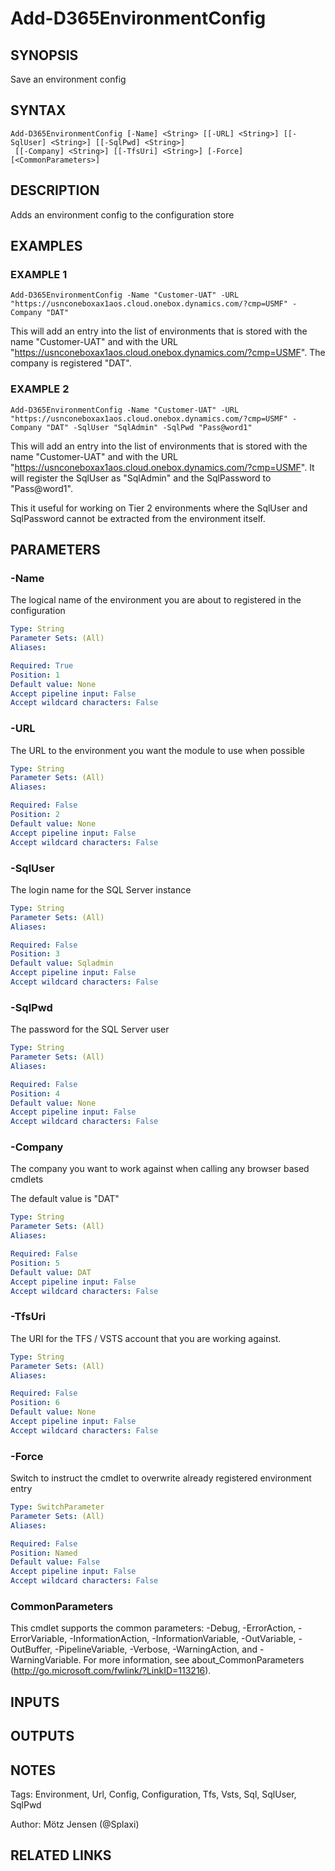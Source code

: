 ﻿---
external help file: d365fo.tools-help.xml
Module Name: d365fo.tools
online version:
schema: 2.0.0
---

# Add-D365EnvironmentConfig

## SYNOPSIS
Save an environment config

## SYNTAX

```
Add-D365EnvironmentConfig [-Name] <String> [[-URL] <String>] [[-SqlUser] <String>] [[-SqlPwd] <String>]
 [[-Company] <String>] [[-TfsUri] <String>] [-Force] [<CommonParameters>]
```

## DESCRIPTION
Adds an environment config to the configuration store

## EXAMPLES

### EXAMPLE 1
```
Add-D365EnvironmentConfig -Name "Customer-UAT" -URL "https://usnconeboxax1aos.cloud.onebox.dynamics.com/?cmp=USMF" -Company "DAT"
```

This will add an entry into the list of environments that is stored with the name "Customer-UAT" and with the URL "https://usnconeboxax1aos.cloud.onebox.dynamics.com/?cmp=USMF".
The company is registered "DAT".

### EXAMPLE 2
```
Add-D365EnvironmentConfig -Name "Customer-UAT" -URL "https://usnconeboxax1aos.cloud.onebox.dynamics.com/?cmp=USMF" -Company "DAT" -SqlUser "SqlAdmin" -SqlPwd "Pass@word1"
```

This will add an entry into the list of environments that is stored with the name "Customer-UAT" and with the URL "https://usnconeboxax1aos.cloud.onebox.dynamics.com/?cmp=USMF".
It will register the SqlUser as "SqlAdmin" and the SqlPassword to "Pass@word1".

This it useful for working on Tier 2 environments where the SqlUser and SqlPassword cannot be extracted from the environment itself.

## PARAMETERS

### -Name
The logical name of the environment you are about to registered in the configuration

```yaml
Type: String
Parameter Sets: (All)
Aliases:

Required: True
Position: 1
Default value: None
Accept pipeline input: False
Accept wildcard characters: False
```

### -URL
The URL to the environment you want the module to use when possible

```yaml
Type: String
Parameter Sets: (All)
Aliases:

Required: False
Position: 2
Default value: None
Accept pipeline input: False
Accept wildcard characters: False
```

### -SqlUser
The login name for the SQL Server instance

```yaml
Type: String
Parameter Sets: (All)
Aliases:

Required: False
Position: 3
Default value: Sqladmin
Accept pipeline input: False
Accept wildcard characters: False
```

### -SqlPwd
The password for the SQL Server user

```yaml
Type: String
Parameter Sets: (All)
Aliases:

Required: False
Position: 4
Default value: None
Accept pipeline input: False
Accept wildcard characters: False
```

### -Company
The company you want to work against when calling any browser based cmdlets

The default value is "DAT"

```yaml
Type: String
Parameter Sets: (All)
Aliases:

Required: False
Position: 5
Default value: DAT
Accept pipeline input: False
Accept wildcard characters: False
```

### -TfsUri
The URI for the TFS / VSTS account that you are working against.

```yaml
Type: String
Parameter Sets: (All)
Aliases:

Required: False
Position: 6
Default value: None
Accept pipeline input: False
Accept wildcard characters: False
```

### -Force
Switch to instruct the cmdlet to overwrite already registered environment entry

```yaml
Type: SwitchParameter
Parameter Sets: (All)
Aliases:

Required: False
Position: Named
Default value: False
Accept pipeline input: False
Accept wildcard characters: False
```

### CommonParameters
This cmdlet supports the common parameters: -Debug, -ErrorAction, -ErrorVariable, -InformationAction, -InformationVariable, -OutVariable, -OutBuffer, -PipelineVariable, -Verbose, -WarningAction, and -WarningVariable.
For more information, see about_CommonParameters (http://go.microsoft.com/fwlink/?LinkID=113216).

## INPUTS

## OUTPUTS

## NOTES
Tags: Environment, Url, Config, Configuration, Tfs, Vsts, Sql, SqlUser, SqlPwd

Author: Mötz Jensen (@Splaxi)

## RELATED LINKS
